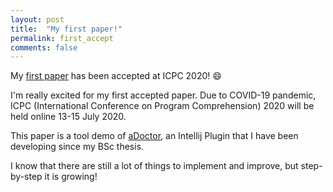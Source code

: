 ```yaml
---
layout: post
title:  "My first paper!"
permalink: first_accept
comments: false
---
```


My [first paper](works#icpc2020) has been accepted at ICPC 2020! :smile:

I'm really excited for my first accepted paper.
Due to COVID-19 pandemic, ICPC (International Conference on Program Comprehension) 2020 will be held online 13-15 July 2020.

This paper is a tool demo of [aDoctor](https://github.com/emaiannone/aDoctor), an Intellij Plugin that I have been developing since my BSc thesis.

I know that there are still a lot of things to implement and improve, but step-by-step it is growing!
